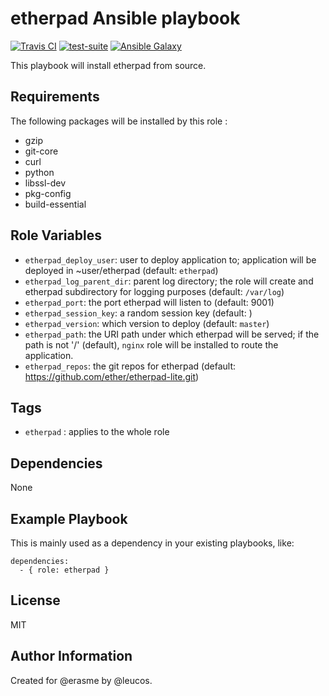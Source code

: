 etherpad Ansible playbook
=========================

[![Travis
CI](http://img.shields.io/travis/erasme/ansible-etherpad.svg?style=flat)](http://travis-ci.org/erasme/ansible-etherpad)
[![test-suite](http://img.shields.io/badge/ansible--roles--specs-ansible--etherpad-blue.svg?style=flat)](https://github.com/erasme/ansible-roles-specs/tree/master/ansible-etherpad/)
[![Ansible
Galaxy](http://img.shields.io/badge/galaxy-erasme.etherpad-660198.svg?style=flat)](https://galaxy.ansible.com/list#/roles/2998)

This playbook will install etherpad from source.

Requirements
------------

The following packages will be installed by this role :
  - gzip
  - git-core
  - curl
  - python
  - libssl-dev
  - pkg-config
  - build-essential

Role Variables
--------------

  - `etherpad_deploy_user`: user to deploy application to; application will be deployed in ~user/etherpad (default: `etherpad`)
  - `etherpad_log_parent_dir`: parent log directory; the role will create and etherpad subdirectory for logging purposes (default: `/var/log`)
  - `etherpad_port`: the port etherpad will listen to (default: 9001)
  - `etherpad_session_key`: a random session key (default: )
  - `etherpad_version`: which version to deploy (default: `master`)
  - `etherpad_path`: the URI path under which etherpad will be served; if the path is not '/' (default), `nginx` role will be installed to route the application.
  - `etherpad_repos`: the git repos for etherpad (default: https://github.com/ether/etherpad-lite.git)

Tags
----

  - `etherpad` : applies to the whole role

Dependencies
------------

None

Example Playbook
----------------

This is mainly used as a dependency in your existing playbooks, like:

    dependencies:
      - { role: etherpad }

License
-------

MIT

Author Information
------------------

Created for @erasme by @leucos.

